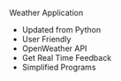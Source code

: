 Weather Application
- Updated from Python
- User Friendly
- OpenWeather API
- Get Real Time Feedback
- Simplified Programs

